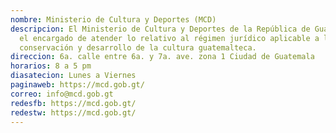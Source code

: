 ```yaml
---
nombre: Ministerio de Cultura y Deportes (MCD)
descripcion: El Ministerio de Cultura y Deportes de la República de Guatemala es
  el encargado de atender lo relativo al régimen jurídico aplicable a la
  conservación y desarrollo de la cultura guatemalteca.
direccion: 6a. calle entre 6a. y 7a. ave. zona 1 Ciudad de Guatemala
horarios: 8 a 5 pm
diasatecion: Lunes a Viernes
paginaweb: https://mcd.gob.gt/
correo: info@mcd.gob.gt
redesfb: https://mcd.gob.gt/
redestw: https://mcd.gob.gt/
---
```

